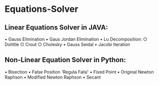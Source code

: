 # Equations-Solver
## Linear Equations Solver in JAVA: 
  • Gauss Elimination
  • Gaus Jordan Elimination
  • Lu Decomposition:
    ○ Dolittle
    ○ Crout
    ○ Cholesky
  • Gauss Seidal
  • Jacobi Iteration
## Non-Linear Equation Solver in Python: 
  • Bisection
  • False Position 'Regula Falsi'
  • Fixed Point 
  • Original Newton Raphson
  • Modified Newton Raphson
  • Secant
    

